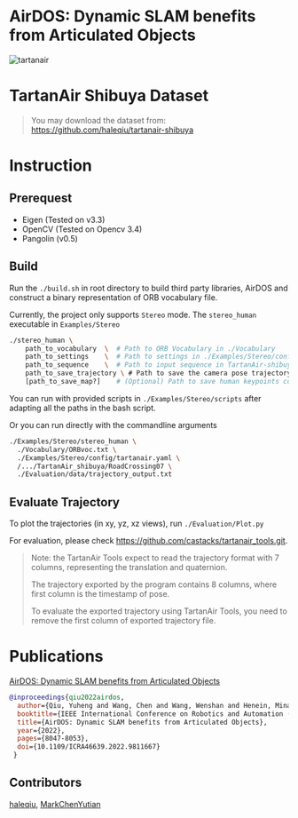 # AirDOS: Dynamic SLAM benefits from Articulated Objects

![tartanair](https://github.com/haleqiu/AirDOS-dev/assets/22726519/d616e062-28fe-474a-8254-a218a9da3a83)


# TartanAir Shibuya Dataset

> You may download the dataset from: https://github.com/haleqiu/tartanair-shibuya

# Instruction

## Prerequest

* Eigen (Tested on v3.3)
* OpenCV (Tested on Opencv 3.4)
* Pangolin (v0.5)

## Build

Run the `./build.sh` in root directory to build third party libraries, AirDOS and construct a binary representation of ORB vocabulary file.

Currently, the project only supports `Stereo` mode. The `stereo_human` executable in `Examples/Stereo` 

```bash
./stereo_human \
    path_to_vocabulary  \  # Path to ORB Vocabulary in ./Vocabulary
    path_to_settings    \  # Path to settings in ./Examples/Stereo/config/*.yaml
    path_to_sequence    \  # Path to input sequence in TartanAir-shibuya dataset
    path_to_save_trajectory \ # Path to save the camera pose trajectory
    [path_to_save_map?]    # (Optional) Path to save human keypoints coordinate
```

You can run with provided scripts in `./Examples/Stereo/scripts` after adapting all the paths in the bash script.

Or you can run directly with the commandline arguments

```bash
./Examples/Stereo/stereo_human \
  ./Vocabulary/ORBvoc.txt \
  ./Examples/Stereo/config/tartanair.yaml \
  /.../TartanAir_shibuya/RoadCrossing07 \
  ./Evaluation/data/trajectory_output.txt
```

## Evaluate Trajectory

To plot the trajectories (in xy, yz, xz views), run `./Evaluation/Plot.py`

For evaluation, please check https://github.com/castacks/tartanair_tools.git.

> Note: the TartanAir Tools expect to read the trajectory format with 7 columns, representing the translation and quaternion.
> 
> The trajectory exported by the program contains 8 columns, where first column is the timestamp of pose.
> 
> To evaluate the exported trajectory using TartanAir Tools, you need to remove the first column of exported trajectory file.

# Publications

[AirDOS: Dynamic SLAM benefits from Articulated Objects
](https://ieeexplore.ieee.org/document/9811667)

```bibtex
@inproceedings{qiu2022airdos,
  author={Qiu, Yuheng and Wang, Chen and Wang, Wenshan and Henein, Mina and Scherer, Sebastian},
  booktitle={IEEE International Conference on Robotics and Automation (ICRA)}, 
  title={AirDOS: Dynamic SLAM benefits from Articulated Objects}, 
  year={2022},
  pages={8047-8053},
  doi={10.1109/ICRA46639.2022.9811667}
 }
```

## Contributors

[haleqiu](https://github.com/haleqiu), [MarkChenYutian](https://github.com/MarkChenYutian)
